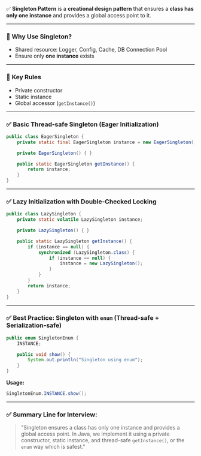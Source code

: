✅ **Singleton Pattern** is a **creational design pattern** that ensures a **class has only one instance** and provides a global access point to it.

---

### 🔹 **Why Use Singleton?**

* Shared resource: Logger, Config, Cache, DB Connection Pool
* Ensure only **one instance** exists

---

### 🔹 **Key Rules**

* Private constructor
* Static instance
* Global accessor (`getInstance()`)

---

### ✅ **Basic Thread-safe Singleton (Eager Initialization)**

```java
public class EagerSingleton {
    private static final EagerSingleton instance = new EagerSingleton();

    private EagerSingleton() { }

    public static EagerSingleton getInstance() {
        return instance;
    }
}
```

---

### ✅ **Lazy Initialization with Double-Checked Locking**

```java
public class LazySingleton {
    private static volatile LazySingleton instance;

    private LazySingleton() { }

    public static LazySingleton getInstance() {
        if (instance == null) {
            synchronized (LazySingleton.class) {
                if (instance == null) {
                    instance = new LazySingleton();
                }
            }
        }
        return instance;
    }
}
```

---

### ✅ **Best Practice: Singleton with `enum` (Thread-safe + Serialization-safe)**

```java
public enum SingletonEnum {
    INSTANCE;

    public void show() {
        System.out.println("Singleton using enum");
    }
}
```

**Usage:**

```java
SingletonEnum.INSTANCE.show();
```

---

### ✅ Summary Line for Interview:

> "Singleton ensures a class has only one instance and provides a global access point. In Java, we implement it using a private constructor, static instance, and thread-safe `getInstance()`, or the `enum` way which is safest."
